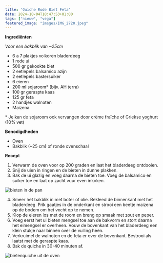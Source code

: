 ```yaml
---
title: 'Quiche Rode Biet Feta'
date: 2024-10-04T10:47:53+01:00
tags: ["nieuw", "vega"]
featured_image: "images/IMG_2720.jpeg"
---
```


**Ingrediënten**

*Voor een bakblik van ~25cm*
- 6 a 7 plakjes volkoren bladerdeeg
- 1 rode ui
- 500 gr gekookte biet
- 2 eetlepels balsamico azijn
- 2 eetlepels bastersuiker
- 6 eieren
- 200 ml sojaroom\* (bijv. AH terra)
- 100 gr geraspte kaas
- 125 gr feta
- 2 handjes walnoten
- Maizena

\* Je kan de sojaroom ook vervangen door crème fraîche of Griekse yoghurt (10% vet)

**Benodigdheden**
- Oven
- Bakblik (~25 cm) of ronde ovenschaal

**Recept**
1. Verwarm de oven voor op 200 graden en laat het bladerdeeg ontdooien.
2. Snij de uien in ringen en de bieten in dunne plakken.
3. Bak de ui glazig en voeg daarna de bieten toe. Voeg de balsamico en suiker toe en laat op zacht vuur even inkoken.

![bieten in de pan](/IMG_2705.jpeg)

4. Smeer het bakblik in met boter of olie. Bekleed de binnenkant met het bladerdeeg. Prik gaatjes in de onderkant en strooi een beetje maizena op de bodem om het vocht op te nemen.
5. Klop de eieren los met de room en breng op smaak met zout en peper.
7. Voeg eerst het ui bieten mengsel toe aan de bakvorm en stort daarna het eimengsel er overheen. Vouw de bovenkant van het bladerdeeg een klein stukje naar binnen over de vulling heen.
8. Verkruimel de walnoten en de feta er over de bovenkant. Bestrooi als laatst met de geraspte kaas.  
9. Bak de quiche in 30-40 minuten af.

![bietenquiche uit de oven](/IMG_2706.jpeg)